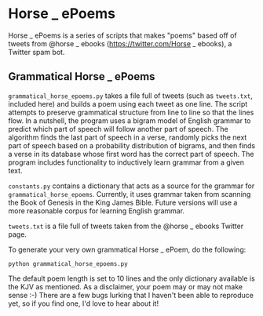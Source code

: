 Horse _ ePoems
==============

Horse _ ePoems is a series of scripts that makes "poems" based off of tweets from @horse _ ebooks (https://twitter.com/Horse _ ebooks), a Twitter spam bot.

Grammatical Horse _ ePoems
--------------------------

`grammatical_horse_epoems.py` takes a file full of tweets (such as `tweets.txt`, included here) and builds a poem using each tweet as one line. The script attempts to preserve grammatical structure from line to line so that the lines flow. In a nutshell, the program uses a bigram model of English grammar to predict which part of speech will follow another part of speech. The algorithm finds the last part of speech in a verse, randomly picks the next part of speech based on a probability distribution of bigrams, and then finds a verse in its database whose first word has the correct part of speech. The program includes functionality to inductively learn grammar from a given text. 

`constants.py` contains a dictionary that acts as a source for the grammar for `grammatical_horse_epoems`. Currently, it uses grammar taken from scanning the Book of Genesis in the King James Bible. Future versions will use a more reasonable corpus for learning English grammar.

`tweets.txt` is a file full of tweets taken from the @horse _ ebooks Twitter page.

To generate your very own grammatical Horse _ ePoem, do the following:

	python grammatical_horse_epoems.py

The default poem length is set to 10 lines and the only dictionary available is the KJV as mentioned. As a disclaimer, your poem may or may not make sense :-) There are a few bugs lurking that I haven't been able to reproduce yet, so if you find one, I'd love to hear about it!
